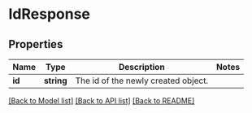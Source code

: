 # IdResponse

## Properties
Name | Type | Description | Notes
------------ | ------------- | ------------- | -------------
**id** | **string** | The id of the newly created object. | 

[[Back to Model list]](../../README.md#documentation-for-models) [[Back to API list]](../../README.md#documentation-for-api-endpoints) [[Back to README]](../../README.md)

